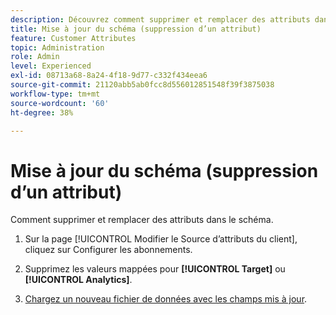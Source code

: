 ```yaml
---
description: Découvrez comment supprimer et remplacer des attributs dans le schéma de Adobe Experience Cloud.
title: Mise à jour du schéma (suppression d’un attribut)
feature: Customer Attributes
topic: Administration
role: Admin
level: Experienced
exl-id: 08713a68-8a24-4f18-9d77-c332f434eea6
source-git-commit: 21120abb5ab0fcc8d556012851548f39f3875038
workflow-type: tm+mt
source-wordcount: '60'
ht-degree: 38%

---
```


# Mise à jour du schéma (suppression d’un attribut)

Comment supprimer et remplacer des attributs dans le schéma.

1. Sur la page [!UICONTROL Modifier le Source d’attributs du client], cliquez sur Configurer les abonnements.

1. Supprimez les valeurs mappées pour **[!UICONTROL Target]** ou **[!UICONTROL Analytics]**.

1. [Chargez un nouveau fichier de données avec les champs mis à jour](t-crs-usecase.md).
